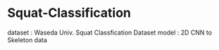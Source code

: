 # Squat-Classification

dataset : Waseda Univ. Squat Classfication Dataset
model : 2D CNN to Skeleton data
